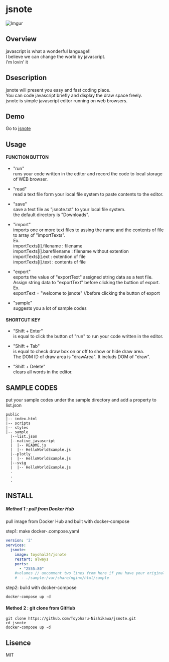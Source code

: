 jsnote
========
![Imgur](https://i.imgur.com/HRDIOeq.png)
## Overview
javascript is what a wonderful language!!  
I believe we can change the world by javascript.  
i'm lovin' it

## Dsescription
jsnote will present you easy and fast coding place.    
You can code javascript briefly and display the draw space freely.  
jsnote is simple javascript editor running on web browsers.  


## Demo
Go to [jsnote](https://toyoharu-nishikawa.github.io/jsnote/public/index.html)

## Usage

####  FUNCTION BUTTON 
  
- "run"  
    runs your code written in the editor and record the code to local storage of WEB browser.

- "read"  
    read a text file form your local file system  to paste contents to the editor.

- "save"  
    save a text file as "jsnote.txt" to your local file system.  
    the default directory is "Downloads". 

- "import"  
     imports one or more text files to assing the name and the contents of file to array of "importTexts".  
     Ex.  
     importTexts[i].filename      : filename  
     importTexts[i].barefilename  : filename without extention  
     importTexts[i].ext           : extention of file  
     importTexts[i].text          : contents of file  

- "export"  
    exports the value of "exportText" assigned string data as a text file.  
    Assign string data to "exportText" before clicking the buttion of export.  
    Ex.  
    exportText = "welcome to jsnote" //before clicking the button of export

- "sample"  
    suggests you a lot of sample codes

#### SHORTCUT KEY 

- "Shift + Enter"  
    is equal to click the button of "run" to run your code written in the editor.

- "Shift + Tab"  
    is equal to check draw box on or off to show or hide draw area.  
    The DOM ID of draw area is "drawArea". It includs DOM of "draw".
 
- "Shift + Delete"  
    clears all words in the editor.

## SAMPLE CODES
put your sample codes under the sample directory and add a property to list.json

```
public
|-- index.html
|-- scripts
|-- styles
|-- sample
  |--list.json
  |--native_javascript
  |  |-- README.js
  |  |-- HelloWorldExample.js
  |--plotly
  |  |-- HelloWorldExample.js
  |--svig
  |  |-- HelloWorldExample.js
  .
  .
  .
```

## INSTALL
##### Method 1 : pull from Docker Hub
pull image from Docker Hub and built with docker-compose

step1: make docker-.compose.yaml  

```docker-compose.yaml
version: '2'
services:
  jsnote:
    image: toyohal24/jsnote
    restart: always
    ports:
      - "2555:80"
    #volumes // uncomment two lines from here if you have your original sample
    #  - ./sample:/var/share/nginx/html/sample
```
step2: build with docker-compose

```shell
docker-compose up -d
```
#### Method 2 : git clone from GitHub
```
git clone https://github.com/Toyoharu-Nishikawa/jsnote.git
cd jsnote
docker-compose up -d
```

## Lisence
  MIT